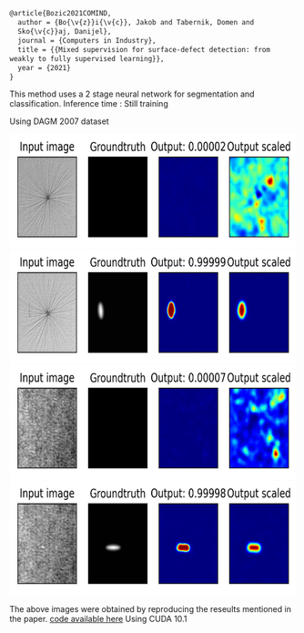 ```
@article{Bozic2021COMIND,
  author = {Bo{\v{z}}i{\v{c}}, Jakob and Tabernik, Domen and 
  Sko{\v{c}}aj, Danijel},
  journal = {Computers in Industry},
  title = {{Mixed supervision for surface-defect detection: from weakly to fully supervised learning}},
  year = {2021}
}
```
This method uses a 2 stage neural network for segmentation and classification.
Inference time : Still training


Using DAGM 2007 dataset


<img src="images_segdec/0.000_result_0020.jpg" width="700" height="200">
<img src="images_segdec/1.000_result_0474.jpg " width="700" height="200">
<img src="images_segdec/0.000_result_0213.jpg" width="700" height="200">
<img src="images_segdec/1.000_result_0551.jpg" width="700" height="200">

The above images were obtained by reproducing the reseults mentioned in the paper. [code available here](https://github.com/vicoslab/mixed-segdec-net-comind2021)
Using CUDA 10.1
